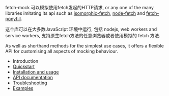 fetch-mock 可以模拟使用fetch发起的HTTP请求, or any one of the many libraries imitating its api such as [isomorphic-fetch](https://www.npmjs.com/package/isomorphic-fetch), [node-fetch](https://www.npmjs.com/package/node-fetch) and [fetch-ponyfill](https://www.npmjs.com/package/fetch-ponyfill).

这个库可以在大多数JavaScript 环境中运行, 包括 nodejs, web workers and service workers, 支持原生fetch方法的任意浏览器或者使用模拟的  fetch 方法.

As well as shorthand methods for the simplest use cases, it offers a flexible API for customising all aspects of mocking behaviour.

- Introduction
- [Quickstart](/fetch-mock/quickstart)
- [Installation and usage ](/fetch-mock/installation)
- [API documentation](/fetch-mock/api)
- [Troubleshooting](/fetch-mock/troubleshooting)
- [Examples](/fetch-mock/examples)